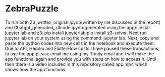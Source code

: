 # ZebraPuzzle
To run both Z3_written_original.ipynb(written by me discussed in the report) and Chatgpt_generated_z3code.ipynb(generated using the app):
Install jupyter lab and z3:
pip install jupyterlab
pip install z3-solver.
Next run jupyter lab on your system using the command:
jupyter lab.
Next, copy and paste the python codes into new cells in the notebook and execute them.
Due to API, Heroku and FlutterFlow costs I have paused these transactions, to use the app please email me using my Trinity email and I will make the app functional again and provide you with steps on how to access it. 
Until then there is a video included in this repository called app.mp4 which shows how the app functions.
